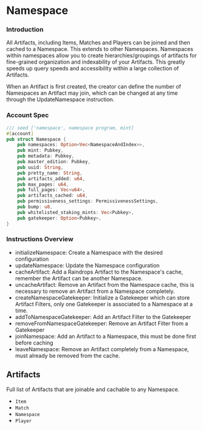 # Namespace

### Introduction

All Artifacts, including Items, Matches and Players can be joined and then cached to a Namespace. This extends to other Namespaces. Namespaces within namespaces allow you to create hierarchies/groupings of artifacts for fine-grained organization and indexability of your Artifacts. This greatly speeds up query speeds and accessibility within a large collection of Artifacts.

When an Artifact is first created, the creator can define the number of Namespaces an Artifact may join, which can be changed at any time through the UpdateNamespace instruction.

### Account Spec

```rust
/// seed ['namespace', namespace program, mint]
#[account]
pub struct Namespace {
    pub namespaces: Option<Vec<NamespaceAndIndex>>,
    pub mint: Pubkey,
    pub metadata: Pubkey,
    pub master_edition: Pubkey,
    pub uuid: String,
    pub pretty_name: String,
    pub artifacts_added: u64,
    pub max_pages: u64,
    pub full_pages: Vec<u64>,
    pub artifacts_cached: u64,
    pub permissiveness_settings: PermissivenessSettings,
    pub bump: u8,
    pub whitelisted_staking_mints: Vec<Pubkey>,
    pub gatekeeper: Option<Pubkey>,
}
```

### Instructions Overview

* initializeNamespace: Create a Namespace with the desired configuration
* updateNamespace: Update the Namespace configuration
* cacheArtifact: Add a Raindrops Artifact to the Namespace's cache, remember the Artifact can be another Namespace.
* uncacheArtifact: Remove an Artifact from the Namespace cache, this is necessary to remove an Artifact from a Namespace completely.
* createNamespaceGatekeeper: Initialize a Gatekeeper which can store Artifact Filters, only one Gatekeeper is associated to a Namespace at a time.
* addToNamespaceGatekeeper: Add an Artifact Filter to the Gatekeeper
* removeFromNamespaceGatekeeper: Remove an Artifact Filter from a Gatekeeper
* joinNamespace: Add an Artifact to a Namespace, this must be done first before caching
* leaveNamespace: Remove an Artifact completely from a Namespace, must already be removed from the cache.



## Artifacts

Full list of Artifacts that are joinable and cachable to any Namespace.

* `Item`
* `Match`
* `Namespace`
* `Player`
